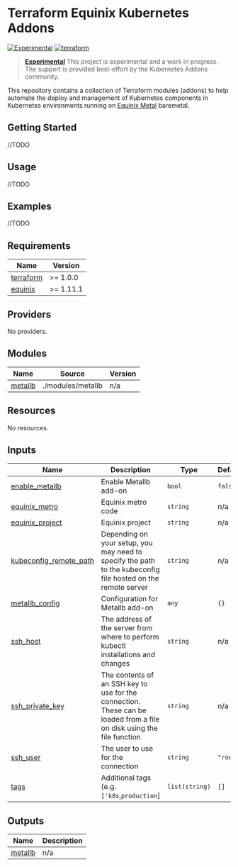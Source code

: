 # Terraform Equinix Kubernetes Addons

[![Experimental](https://img.shields.io/badge/Stability-Experimental-red.svg)](https://github.com/equinix-labs/standards#about-uniform-standards)
[![terraform](https://github.com/equinix-labs/terraform-equinix-template/actions/workflows/integration.yaml/badge.svg)](https://github.com/equinix-labs/terraform-equinix-template/actions/workflows/integration.yaml)

> **[Experimental](https://github.com/equinix-labs/equinix-labs/blob/main/experimental-statement.md)**
> This project is experimental and a work in progress. The support is provided best-effort by the Kubernetes Addons community.
>
>

This repository contains a collection of Terraform modules (addons) to help automate the deploy and management of Kubernetes components in Kubernetes environments running on [Equinix Metal](https://deploy.equinix.com/) baremetal.

## Getting Started
//TODO

## Usage
//TODO

## Examples
//TODO

<!-- BEGINNING OF PRE-COMMIT-TERRAFORM DOCS HOOK -->
## Requirements

| Name | Version |
|------|---------|
| <a name="requirement_terraform"></a> [terraform](#requirement\_terraform) | >= 1.0.0 |
| <a name="requirement_equinix"></a> [equinix](#requirement\_equinix) | >= 1.11.1 |

## Providers

No providers.

## Modules

| Name | Source | Version |
|------|--------|---------|
| <a name="module_metallb"></a> [metallb](#module\_metallb) | ./modules/metallb | n/a |

## Resources

No resources.

## Inputs

| Name | Description | Type | Default | Required |
|------|-------------|------|---------|:--------:|
| <a name="input_enable_metallb"></a> [enable\_metallb](#input\_enable\_metallb) | Enable Metallb add-on | `bool` | `false` | no |
| <a name="input_equinix_metro"></a> [equinix\_metro](#input\_equinix\_metro) | Equinix metro code | `string` | n/a | yes |
| <a name="input_equinix_project"></a> [equinix\_project](#input\_equinix\_project) | Equinix project | `string` | n/a | yes |
| <a name="input_kubeconfig_remote_path"></a> [kubeconfig\_remote\_path](#input\_kubeconfig\_remote\_path) | Depending on your setup, you may need to specify the path to the kubeconfig file hosted on the remote server | `string` | n/a | yes |
| <a name="input_metallb_config"></a> [metallb\_config](#input\_metallb\_config) | Configuration for Metallb add-on | `any` | `{}` | no |
| <a name="input_ssh_host"></a> [ssh\_host](#input\_ssh\_host) | The address of the server from where to perform kubectl installations and changes | `string` | n/a | yes |
| <a name="input_ssh_private_key"></a> [ssh\_private\_key](#input\_ssh\_private\_key) | The contents of an SSH key to use for the connection. These can be loaded from a file on disk using the file function | `string` | n/a | yes |
| <a name="input_ssh_user"></a> [ssh\_user](#input\_ssh\_user) | The user to use for the connection | `string` | `"root"` | no |
| <a name="input_tags"></a> [tags](#input\_tags) | Additional tags (e.g. `['k8s`,`production`] | `list(string)` | `[]` | no |

## Outputs

| Name | Description |
|------|-------------|
| <a name="output_metallb"></a> [metallb](#output\_metallb) | n/a |
<!-- END OF PRE-COMMIT-TERRAFORM DOCS HOOK -->